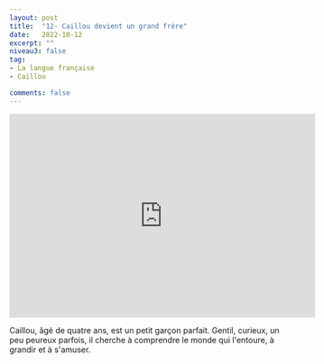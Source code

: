 ```yaml
---
layout: post
title:  "12- Caillou devient un grand frère"
date:   2022-10-12
excerpt: ""
niveau3: false
tag:
- La langue française
- Caillou

comments: false
---
```

<center>
<img style="display: none;" src="/assets/img/thumbnails/caillou-12.jpg" alt="" width="1" height="1">
<iframe width="542px" height="361px" src="https://www.youtube.com/embed/TjtdCGmUxXU?rel=0&controls=1&showinfo=0&modestbranding=1&enablejsapi=1" allowfullscreen frameborder="0" ></iframe></center>

Caillou, âgé de quatre ans, est un petit garçon parfait. Gentil, curieux, un peu peureux parfois, il cherche à comprendre le monde qui l'entoure, à grandir et à s'amuser.
